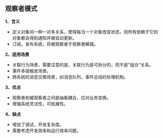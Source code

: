## 观察者模式

**1、含义**

- 定义对象间一种一对多关系，使得每当一个对象改变状态，则所有依赖于它的对象都会得到通知并被自动更新。
- 订阅，发布系统，将被观察者于观察者解偶。

**2、适用场景**

- 关联行为场景，需要注意的是，关联行为是可拆分的，而不是”组合“关系。
- 事件多级触发场景。
- 跨系统的消息交换场景，如消息队列，事件总线的处理机制。

**3、优点**

- 观察者和被观察者之间是抽象耦合，应对业务变换。
- 增强系统灵活性，可拓展性。

**4、缺点**

- 增加了调试，开发复杂度。
- 需要考虑开发效率和运行效率问题。